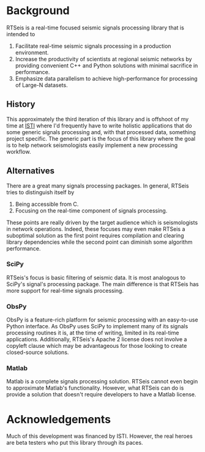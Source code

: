 # Background

RTSeis is a real-time focused seismic signals processing library that is intended to

   1. Facilitate real-time seismic signals processing in a production environment.
   2. Increase the productivity of scientists at regional seismic networks by providing convenient C++ and Python solutions with minimal sacrifice in performance.
   3. Emphasize data parallelism to achieve high-performance for processing of Large-N datasets.

## History

This approximately the third iteration of this library and is offshoot of my time at [ISTI](http://www.isti.com/) where I'd frequently have to write holistic applications that do some generic signals processing and, with that processed data, something project specific.  The generic part is the focus of this library where the goal is to help network seismologists easily implement a new processing workflow.

## Alternatives

There are a great many signals processing packages.  In general, RTSeis tries to distinguish itself by 
 
   1. Being accessible from C.
   2. Focusing on the real-time component of signals processing.

These points are really driven by the target audience which is seismologists in network operations.  Indeed, these focuses may even make RTSeis a suboptimal solution as the first point requires compilation and clearing library dependencies while the second point can diminish some algorithm performance.

### SciPy

RTSeis's focus is basic filtering of seismic data.  It is most analogous to SciPy's signal's processing package.  The main difference is that RTSeis has more support for real-time signals processing.

### ObsPy

ObsPy is a feature-rich platform for seismic processing with an easy-to-use Python interface.  As ObsPy uses SciPy to implement many of its signals processing routines it is, at the time of writing, limited in its real-time applications.  Additionally, RTSeis's Apache 2 license does not involve a copyleft clause which may be advantageous for those looking to create closed-source solutions.

### Matlab

Matlab is a complete signals processing solution.  RTSeis cannot even begin to approximate Matlab's functionality.  However, what RTSeis can do is provide a solution that doesn't require developers to have a Matlab license.

# Acknowledgements

Much of this development was financed by ISTI.  However, the real heroes are beta testers who put this library through its paces.


